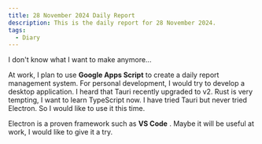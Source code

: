 ```yaml
---
title: 28 November 2024 Daily Report
description: This is the daily report for 28 November 2024.
tags:
  - Diary
---
```


I don't know what I want to make anymore...

At work, I plan to use **Google Apps Script** to create a daily report management system.
For personal development, I would try to develop a desktop application.
I heard that Tauri recently upgraded to v2.
Rust is very tempting, I want to learn TypeScript now.
I have tried Tauri but never tried Electron.
So I would like to use it this time.

Electron is a proven framework such as **VS Code** .
Maybe it will be useful at work, I would like to give it a try.
